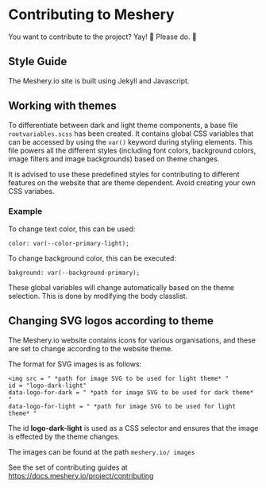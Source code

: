 # Contributing to Meshery
You want to contribute to the project? Yay! 🎈 Please do. 🎈

## Style Guide
The Meshery.io site is built using Jekyll and Javascript.

## Working with themes
To differentiate between dark and light theme components, a base file ```rootvariables.scss``` has been created. It contains global CSS variables that can be accessed by using the ```var()``` keyword during styling elements. This file powers all the different styles (including font colors, background colors, image filters and image backgrounds) based on theme changes.

It is advised to use these predefined styles for contributing to different features on the website that are theme dependent. Avoid creating your own CSS variabes.

### Example

To change text color, this can be used:

```
color: var(--color-primary-light);
```

To change background color, this can be executed:
```
bakground: var(--background-primary);
```

These global variables will change automatically based on the theme selection. This is done by modifying the body classlist.

## Changing SVG logos according to theme
The Meshery.io website contains icons for various organisations, and these are set to change according to the website theme.

The format for SVG images is as follows:
```
<img src = " *path for image SVG to be used for light theme* "
id = "logo-dark-light"
data-logo-for-dark = " *path for image SVG to be used for dark theme* "
data-logo-for-light = " *path for image SVG to be used for light theme* "  
```
The id **logo-dark-light** is used as a CSS selector and ensures that the image is effected by the theme changes.

The images can be found at the path ```meshery.io/ images```

See the set of contributing guides at https://docs.meshery.io/project/contributing

